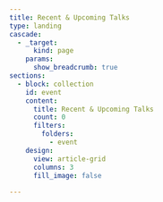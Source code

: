 ```yaml
---
title: Recent & Upcoming Talks
type: landing
cascade:
  - _target:
      kind: page
    params:
      show_breadcrumb: true
sections:
  - block: collection
    id: event
    content:
      title: Recent & Upcoming Talks
      count: 0
      filters:
        folders:
          - event
    design:
      view: article-grid
      columns: 3
      fill_image: false
  
---
```

